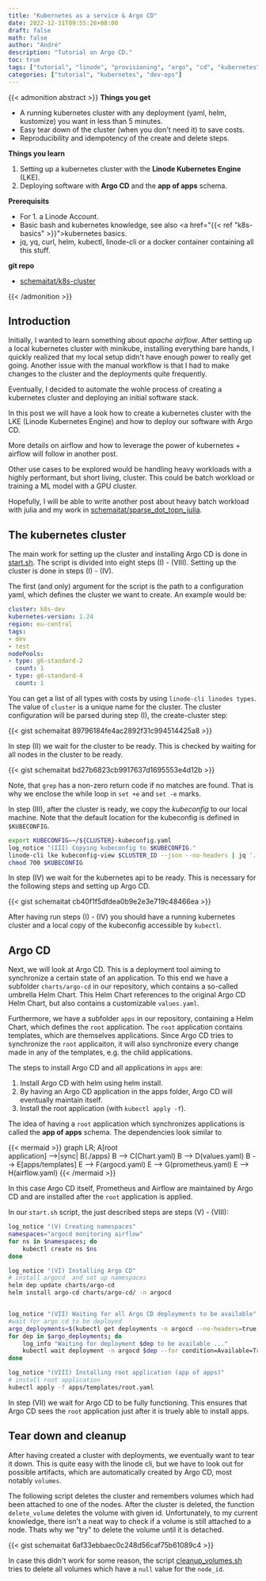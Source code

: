 ```yaml
---
title: "Kubernetes as a service & Argo CD"
date: 2022-12-31T09:55:28+08:00
draft: false
math: false
author: "André"
description: "Tutorial on Argo CD."
toc: true
tags: ["tutorial", "linode", "provisioning", "argo", "cd", "kubernetes"]
categories: ["tutorial", "kubernetes", "dev-ops"]
---
```


{{< admonition abstract >}}
**Things you get**
- A running kubernetes cluster with any deployment (yaml, helm, kustomize) you want in less than 5 minutes.
- Easy tear down of the cluster (when you don't need it) to save costs.
- Reproducibility and idempotency of the create and delete steps.

**Things you learn**
1. Setting up a kubernetes cluster with the **Linode Kubernetes Engine** (LKE).
2. Deploying software with **Argo CD** and the **app of apps** schema.

**Prerequisits**
- For 1. a Linode Account.
- Basic bash and kubernetes knowledge, see also <a href="{{< ref "k8s-basics" >}}">kubernetes basics</a>.
- jq, yq, curl, helm, kubectl, linode-cli or a docker container containing all this stuff.

**git repo**
- [schemaitat/k8s-cluster](https://github.com/schemaitat/k8s-cluster)

{{< /admonition >}}

## Introduction

Initially, I wanted to learn something about *apache airflow*. 
After setting up a local kubernetes cluster with minikube, installing everything bare hands,
I quickly realized that my local setup didn't have enough power to really get going.
Another issue with the manual workflow is that I had to make changes to the cluster and the deployments quite frequently.

Eventually, I decided to automate the wohle process of creating a kubernetes cluster and deploying an initial software stack.

In this post we will have a look how to create a kubernetes cluster with the LKE (Linode Kubernetes Engine) and how to deploy
our software with Argo CD.

More details on airflow and how to leverage the power of kubernetes + airflow will follow in another post.

Other use cases to be explored would be handling heavy workloads with a highly 
performant, but short living, cluster.
This could be batch workload or training a ML model with a GPU cluster.

Hopefully, I will be able to write another post about heavy batch workload with julia and my work in [schemaitat/sparse_dot_topn_julia](https://github.com/schemaitat/sparse_dot_topn_julia). 

## The kubernetes cluster

The main work for setting up the cluster and installing Argo CD is done in [start.sh](https://github.com/schemaitat/k8s-cluster/blob/main/start.sh).
The script is divided into eight steps (I) - (VIII). Setting up the cluster is done in steps (I) - (IV).

The first (and only) argument for the script is the path to a configuration yaml, which defines the cluster we want to create. An example would be:

```yaml
cluster: k8s-dev
kubernetes-version: 1.24
region: eu-central
tags:
- dev
- test
nodePools:
- type: g6-standard-2
  count: 1
- type: g6-standard-4
  count: 1
```

You can get a list of all types with costs by using `linode-cli linodes types`. The value of `cluster` is a unique name for the cluster. 
The cluster configuration will be parsed during step (I), the create-cluster step:

{{< gist schemaitat 89796184fe4ac2892f31c994514425a8 >}}

In step (II) we wait for the cluster to be ready. This is checked by waiting for all nodes in the cluster to be ready.

{{< gist schemaitat bd27b6823cb9917637d1695553e4d12b >}}

Note, that `grep` has a non-zero return code if no matches are found. That is why we enclose the while loop in `set +e` and `set -e` marks.

In step (III), after the cluster is ready, we copy the *kubeconfig* to our local machine. Note that the default location for the kubeconfig is defined in `$KUBECONFIG`.

```bash
export KUBECONFIG=~/${CLUSTER}-kubeconfig.yaml
log_notice "(III) Copying kubeconfig to $KUBECONFIG."
linode-cli lke kubeconfig-view $CLUSTER_ID --json --no-headers | jq '.[].kubeconfig' | sed 's|"||g' | base64 -D > $KUBECONFIG
chmod 700 $KUBECONFIG
```

In step (IV) we wait for the kubernetes api to be ready.
This is necessary for the following steps and setting up Argo CD.

{{< gist schemaitat cb40f1f5dfdea0b9e2e3e719c48466ea >}}

After having run steps (I) - (IV) you should have a running kubernetes cluster
and a local copy of the kubeconfig accessible by `kubectl`.

## Argo CD

Next, we will look at Argo CD. This is a deployment tool aiming to synchronize a certain state of an application. To this end we have a subfolder `charts/argo-cd` in our repository, which contains a so-called umbrella Helm Chart. This Helm Chart references to the original Argo CD Helm Chart, but also contains a customizable `values.yaml`. 

Furthermore, we have a subfolder `apps` in our repository, containing a Helm Chart, which defines the `root` application.
The `root` application contains templates, which are themselves applications.
Since Argo CD tries to synchronize the `root` applicaiton, it will also synchronize every change made in any of the templates, e.g. the child applications.

The steps to install Argo CD and all applications in `apps` are:

1. Install Argo CD with helm using helm install.
2. By having an Argo CD application in the apps folder, Argo CD will eventually maintain itself. 
3. Install the root application  (with `kubectl apply -f`).

The idea of having a `root` application which synchronizes applications is called the **app of apps** schema. 
The dependencies look similar to

{{< mermaid >}}
graph LR;
    A[root <br> application] -->|sync| B(./apps)
    B --> C(Chart.yaml)
    B --> D(values.yaml)
    B --> E[apps/templates]
    E --> F(argocd.yaml)
    E --> G(prometheus.yaml)
    E --> H(airflow.yaml)
{{< /mermaid >}}

In this case Argo CD itself, Prometheus and Airflow are maintained by Argo CD and are installed after the `root` application is applied.

In our `start.sh` script, the just described steps are steps (V) - (VIII):
```bash
log_notice "(V) Creating namespaces"
namespaces="argocd monitoring airflow"
for ns in $namespaces; do
    kubectl create ns $ns
done

log_notice "(VI) Installing Argo CD"
# install argocd  and set up namespaces
helm dep update charts/argo-cd
helm install argo-cd charts/argo-cd/ -n argocd


log_notice "(VII) Waiting for all Argo CD deployments to be available"
#wait for argo cd to be deployed
argo_deployments=$(kubectl get deployments -n argocd --no-headers=true | awk '{print $1}')
for dep in $argo_deployments; do
    log_info "Waiting for deployment $dep to be available ..."
    kubectl wait deployment -n argocd $dep --for condition=Available=True --timeout=300s
done

log_notice "(VIII) Installing root application (app of apps)"
# install root application
kubectl apply -f apps/templates/root.yaml
```

In step (VII) we wait for Argo CD to be fully functioning.
This ensures that Argo CD sees the `root` application just after it is truely able to install apps.

## Tear down and cleanup

After having created a cluster with deployments, we eventually want to tear it down. This is quite easy with the linode cli, but we have to look out for possible artifacts, which are automatically created by Argo CD, most notably `volumes`. 

The following script deletes the cluster and remembers volumes which had been attached to one of the nodes. 
After the cluster is deleted, the function `delete_volume` deletes the volume with given id. 
Unfortunately, to my current knowledge, there isn't a neat way to check if a volume is still attached to a node.
Thats why we "try" to delete the volume until it is detached.

{{< gist schemaitat 6af33ebbaec0c248d56caf75b61089c4 >}}

In case this didn't work for some reason, the script [cleanup_volumes.sh](https://github.com/schemaitat/k8s-cluster/blob/main/cleanup_volumes.sh) tries to delete all volumes which have a `null` value for the `node_id`. 
